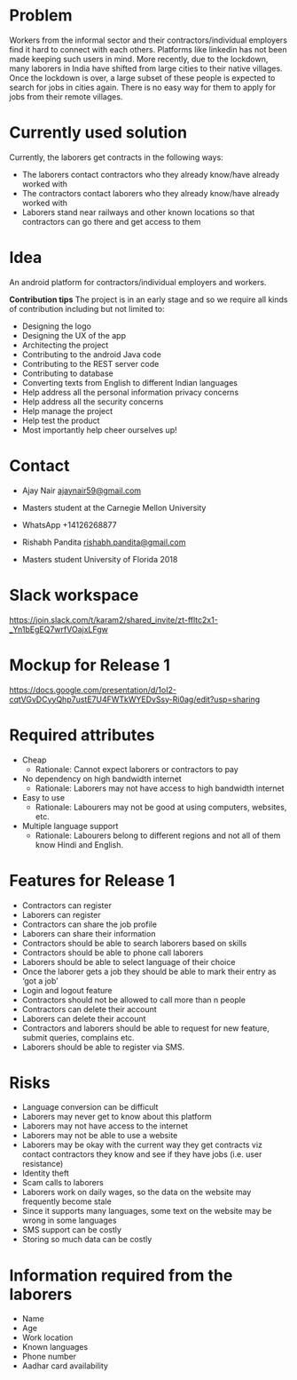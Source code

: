 # **Problem**
Workers from the informal sector and their contractors/individual employers find it hard to connect with each others. Platforms like linkedin has not been made keeping such users in mind. More recently, due to the lockdown, many laborers in India have shifted from large cities to their native villages. Once the lockdown is over, a large subset of these people is expected to search for jobs in cities again. There is no easy way for them to apply for jobs from their remote villages.

# **Currently used solution**
Currently, the laborers get contracts in the following ways:
- The laborers contact contractors who they already know/have already worked with
- The contractors contact laborers who they already know/have already worked with
- Laborers stand near railways and other known locations so that contractors can go there and get access to them

# **Idea**
An android platform for contractors/individual employers and workers. 

**Contribution tips**
The project is in an early stage and so we require all kinds of contribution including but not limited to:
- Designing the logo
- Designing the UX of the app
- Architecting the project
- Contributing to the android Java code
- Contributing to the REST server code
- Contributing to database
- Converting texts from English to different Indian languages
- Help address all the personal information privacy concerns
- Help address all the security concerns
- Help manage the project
- Help test the product
- Most importantly help cheer ourselves up!

# **Contact**
* Ajay Nair ajaynair59@gmail.com
* Masters student at the Carnegie Mellon University
* WhatsApp +14126268877

* Rishabh Pandita rishabh.pandita@gmail.com
* Masters student University of Florida 2018


# **Slack workspace**
https://join.slack.com/t/karam2/shared_invite/zt-ffltc2x1-_Yn1bEgEQ7wrfVOajxLFgw

# **Mockup for Release 1**
https://docs.google.com/presentation/d/1oI2-cqtVGvDCyyQhp7ustE7U4FWTkWYEDvSsy-Ri0ag/edit?usp=sharing

# **Required attributes**
* Cheap
  * Rationale: Cannot expect laborers or contractors to pay
* No dependency on high bandwidth internet
  * Rationale: Laborers may not have access to high bandwidth internet
* Easy to use
  * Rationale: Labourers may not be good at using computers, websites, etc.
* Multiple language support
  * Rationale: Labourers belong to different regions and not all of them know Hindi and English.

# **Features for Release 1**
* Contractors can register
* Laborers can register
* Contractors can share the job profile
* Laborers can share their information
* Contractors should be able to search laborers based on skills
* Contractors should be able to phone call laborers
* Laborers should be able to select language of their choice
* Once the laborer gets a job they should be able to mark their entry as ‘got a job’
* Login and logout feature
* Contractors should not be allowed to call more than n people
* Contractors can delete their account
* Laborers can delete their account
* Contractors and laborers should be able to request for new feature, submit queries, complains etc.
* Laborers should be able to register via SMS.

# **Risks**
* Language conversion can be difficult 
* Laborers may never get to know about this platform
* Laborers may not have access to the internet
* Laborers may not be able to use a website
* Laborers may be okay with the current way they get contracts viz contact contractors they know and see if they have jobs (i.e. user resistance)
* Identity theft
* Scam calls to laborers
* Laborers work on daily wages, so the data on the website may frequently become stale
* Since it supports many languages, some text on the website may be wrong in some languages
* SMS support can be costly
* Storing so much data can be costly

# **Information required from the laborers**
* Name
* Age
* Work location
* Known languages 
* Phone number
* Aadhar card availability
